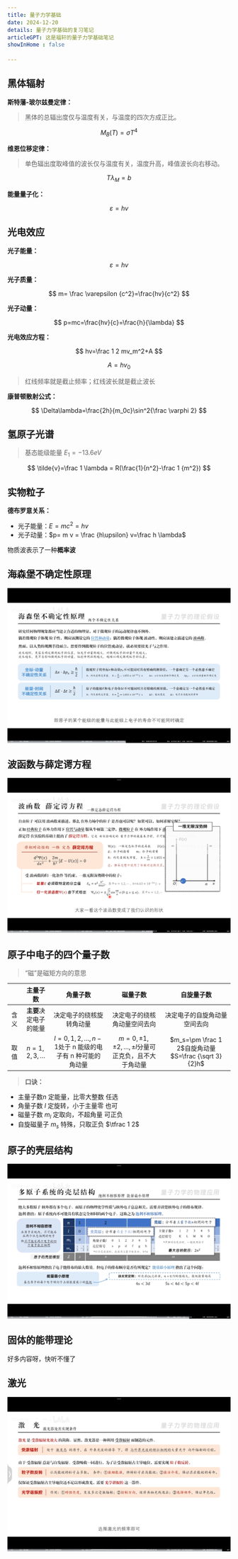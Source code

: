 ```yaml
---
title: 量子力学基础
date: 2024-12-20
details: 量子力学基础的复习笔记
articleGPT: 这是福轩的量子力学基础笔记
showInHome : false

---
```


## 黑体辐射

**斯特藩-玻尔兹曼定律：**

> 黑体的总辐出度仅与温度有关，与温度的四次方成正比。

$$
M_B(T)=\sigma T^4
$$

**维恩位移定律：**

> 单色辐出度取峰值的波长仅与温度有关，温度升高，峰值波长向右移动。

$$
T\lambda_M=b
$$

**能量量子化：**

$$
\varepsilon = hv
$$

## 光电效应

**光子能量：**

$$
\varepsilon =hv
$$

**光子质量：**

$$
m= \frac \varepsilon {c^2}=\frac{hv}{c^2}
$$

**光子动量：**

$$
p=mc=\frac{hv}{c}=\frac{h}{\lambda}
$$

**光电效应方程：**

$$
hv=\frac 1 2 mv_m^2+A
$$

$$
A=hv_0
$$

> 红线频率就是截止频率；红线波长就是截止波长

**康普顿散射公式：**

$$
\Delta\lambda=\frac{2h}{m_0c}\sin^2{\frac \varphi 2}
$$

## 氢原子光谱

> 基态能级能量 $E_1=-13.6eV$

$$
\tilde{v}=\frac 1 \lambda = R(\frac{1}{n^2}-\frac 1 {m^2})
$$

## 实物粒子

**德布罗意关系：**

- 光子能量：$E=mc^2=hv$
- 光子动量：$p= m v = \frac {h\upsilon} v=\frac h \lambda$

物质波表示了一种**概率波**

## 海森堡不确定性原理

![海森堡不确定性原理](./images_wl/1.png)

## 波函数与薛定谔方程

![薛定谔方程](./images_wl/2.png)

## 原子中电子的四个量子数

> “磁”是磁矩方向的意思

|     |      主量子数       |                    角量子数                    |                     磁量子数                     |                        自旋量子数                        |
| :-: | :-------------: | :----------------------------------------: | :------------------------------------------: | :-------------------------------------------------: |
| 含义  |  **主要**决定电子的能量  |                决定电子的绕核旋转角动量                |                决定电子的绕核角动量空间去向                |                   决定电子的自旋角动量空间去向                    |
| 取值  | $n=1,2,3,\dots$ | $l=0,1,2,\dots,n-1$处于 n 能级的电子有 n 种可能的角动量 | $m=0,\pm 1,\pm2,\dots,\pm l$分量可正克负，且不大于角动量 | $m_s=\pm \frac 1 2$自旋角动量$S=\frac {\sqrt 3}{2}h$ |

> **口诀：**

- 主量子数$n$ 定能量，比零大整数 任选
- 角量子数 $l$ 定旋转，小于主量零 也可
- 磁量子数 $m_l$ 定取向，不超角量 可正负
- 自旋磁量子 $m_s$ 特殊，只取正负 $\tfrac 1 2$

## 原子的壳层结构

![原子的壳层结构](./images_wl/3.png)

## 固体的能带理论

好多内容呀，快听不懂了

## 激光

![激光](./images_wl/4.png)
